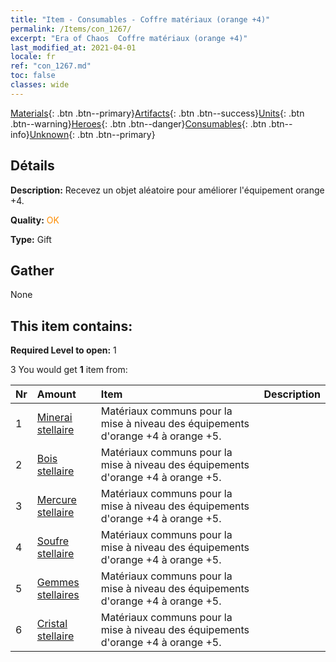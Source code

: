 ```yaml
---
title: "Item - Consumables - Coffre matériaux (orange +4)"
permalink: /Items/con_1267/
excerpt: "Era of Chaos  Coffre matériaux (orange +4)"
last_modified_at: 2021-04-01
locale: fr
ref: "con_1267.md"
toc: false
classes: wide
---
```

 [Materials](/fr/Items/){: .btn .btn--primary}[Artifacts](/fr/Items/Artifacts/){: .btn .btn--success}[Units](/fr/Items/Units/){: .btn .btn--warning}[Heroes](/fr/Items/Heroes/){: .btn .btn--danger}[Consumables](/fr/Items/Consumables/){: .btn .btn--info}[Unknown](/fr/Items/Unknown/){: .btn .btn--primary}

## Détails
 **Description:** Recevez un objet aléatoire pour améliorer l'équipement orange +4.

 **Quality:** <span style="color: #FF8C00">OK</span>

 **Type:** Gift

## Gather

  None

## This item contains:

 **Required Level to open:** 1

 3 You would get **1** item  from:

  | Nr | Amount |     Item    | Description |
  |:---|:-------|:------------|:-----------:|
  | 1 | [Minerai stellaire](/fr/Items/mat_89/) | Matériaux communs pour la mise à niveau des équipements d'orange +4 à orange +5. | 
  | 2 | [Bois stellaire](/fr/Items/mat_90/) | Matériaux communs pour la mise à niveau des équipements d'orange +4 à orange +5. | 
  | 3 | [Mercure stellaire](/fr/Items/mat_91/) | Matériaux communs pour la mise à niveau des équipements d'orange +4 à orange +5. | 
  | 4 | [Soufre stellaire](/fr/Items/mat_92/) | Matériaux communs pour la mise à niveau des équipements d'orange +4 à orange +5. | 
  | 5 | [Gemmes stellaires](/fr/Items/mat_93/) | Matériaux communs pour la mise à niveau des équipements d'orange +4 à orange +5. | 
  | 6 | [Cristal stellaire](/fr/Items/mat_94/) | Matériaux communs pour la mise à niveau des équipements d'orange +4 à orange +5. | 
